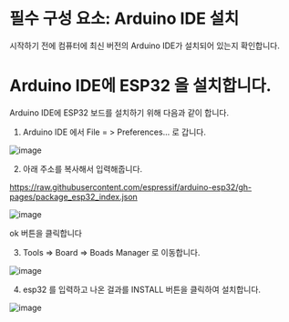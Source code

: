 # 필수 구성 요소: Arduino IDE 설치

시작하기 전에 컴퓨터에 최신 버전의 Arduino IDE가 설치되어 있는지 확인합니다.

# Arduino IDE에 ESP32 을 설치합니다.

Arduino IDE에 ESP32 보드를 설치하기 위해 다음과 같이 합니다.

1. Arduino IDE  에서 File = > Preferences... 로 갑니다.


![image](https://user-images.githubusercontent.com/68363309/202918907-8f328e76-7af5-48e1-9e36-5ed09a0ca782.png)

2. 아래 주소를 복사해서 입력해줍니다.

https://raw.githubusercontent.com/espressif/arduino-esp32/gh-pages/package_esp32_index.json

![image](https://user-images.githubusercontent.com/68363309/202918993-0eab9b03-7992-4b63-83b0-48bcffed22fc.png)

ok 버튼을 클릭합니다

3. Tools => Board => Boads Manager 로 이동합니다.

![image](https://user-images.githubusercontent.com/68363309/202919157-9ce134cc-8425-46a6-a056-64358d8fb910.png)

4. esp32 를 입력하고 나온 걸과를 INSTALL 버튼을 클릭하여 설치합니다.

![image](https://user-images.githubusercontent.com/68363309/202919236-1e321fba-8152-467a-b69f-7e7d37c869cb.png)

